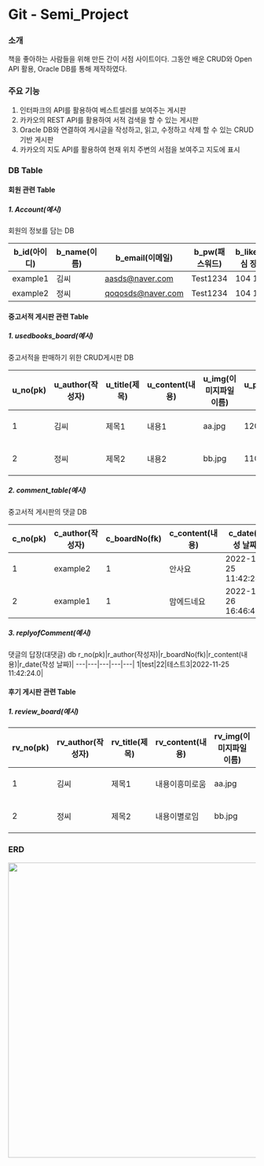 # Git - Semi_Project
### 소개
책을 좋아하는 사람들을 위해 만든 간이 서점 사이트이다. 그동안 배운 CRUD와 Open API 활용,  Oracle DB를 통해 제작하였다.

### 주요 기능
1. 인터파크의 API를 활용하여 베스트셀러를 보여주는 게시판
2. 카카오의 REST API를 활용하여 서적 검색을 할 수 있는 게시판
3. Oracle DB와 연결하여 게시글을 작성하고, 읽고, 수정하고 삭제 할 수 있는 CRUD기반 게시판
4. 카카오의 지도 API를 활용하여 현재 위치 주변의 서점을 보여주고 지도에 표시

### DB Table
#### 회원 관련 Table
##### 1. Account(예시)
회원의 정보를 담는 DB

b_id(아이디)|b_name(이름)|b_email(이메일)|b_pw(패스워드)|b_likes(관심 장르)|b_pic
---|---|---|---|---|---|
example1|김씨|aasds@naver.com|Test1234|104 105|aa.jpg|
example2|정씨|qoqosds@naver.com|Test1234|104 118|bb.jpg|

#### 중고서적 게시판 관련 Table
##### 1. usedbooks_board(예시)
중고서적을 판매하기 위한 CRUD게시판 DB

u_no(pk)|u_author(작성자)|u_title(제목)|u_content(내용)|u_img(이미지파일 이름)|u_price(가격)|u_date(작성 날짜)|
---|---|---|---|---|---|---|
1|김씨|제목1|내용1|aa.jpg|1200|2022-11-24 16:46:40.0|
2|정씨|제목2|내용2|bb.jpg|11000|2022-11-25 11:42:24.0|

##### 2. comment_table(예시)
중고서적 게시판의 댓글 DB

c_no(pk)|c_author(작성자)|c_boardNo(fk)|c_content(내용)|c_date(작성 날짜)|
---|---|---|---|---|
1|example2|1|안사요|2022-11-25 11:42:24.0|
2|example1|1|맘에드네요|2022-11-26 16:46:40.0|

##### 3. replyofComment(예시)
댓글의 답장(대댓글) db
r_no(pk)|r_author(작성자)|r_boardNo(fk)|r_content(내용)|r_date(작성 날짜)|
---|---|---|---|---|
1|test|22|테스트3|2022-11-25 11:42:24.0|

#### 후기 게시판 관련 Table
##### 1. review_board(예시)
rv_no(pk)|rv_author(작성자)|rv_title(제목)|rv_content(내용)|rv_img(이미지파일 이름)|u_date(작성 날짜)|
---|---|---|---|---|---|
1|김씨|제목1|내용이흥미로움|aa.jpg|2022-11-24 16:46:40.0|
2|정씨|제목2|내용이별로임|bb.jpg|2022-11-25 11:42:24.0|

### ERD
<img src="https://user-images.githubusercontent.com/108406531/205044225-6990d46e-47ed-40d8-9b39-e9c03df3e87f.png" 
width="800px" height="600px">


